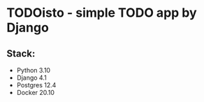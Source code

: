 # TODOisto - simple TODO app by Django

## Stack: 
- Python 3.10
- Django 4.1
- Postgres 12.4
- Docker 20.10
